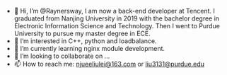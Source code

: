 - 👋 Hi, I’m @Raynersway, I am now a back-end developer at Tencent. I graduated from Nanjing University in 2019 with the bachelor degree in Electronic Information Science and Technology. Then I went to Purdue University to pursue my master degree in ECE. 
- 👀 I’m interested in C++, python and loadbalance.
- 🌱 I’m currently learning nginx module development.
- 💞️ I’m looking to collaborate on ...
- 📫 How to reach me: njueeliulei@163.com or liu3131@purdue.edu

<!---
Raynersway/Raynersway is a ✨ special ✨ repository because its `README.md` (this file) appears on your GitHub profile.
You can click the Preview link to take a look at your changes.
--->
